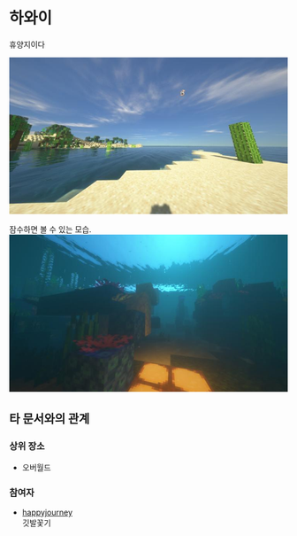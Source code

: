 # 하와이

휴양지이다

![asdf](../../asset/buildings/howai/main.jpg)

잠수하면 볼 수 있는 모습.  
![asdf](../../asset/buildings/howai/inwater.jpg)

## 타 문서와의 관계
### 상위 장소
<!-- tag_source_open:link_list:child_spot -->
- 오버월드
<!-- tag_close -->


<!-- ### 하위 장소 목록 -->
<!-- tag_target_open:reverse_link_list:child_spot -->
<!-- tag_arg:preset:spots_inside -->
<!-- tag_close -->

<!-- ### 보유 시설 목록 -->
<!-- tag_target_open:reverse_link_list:building_spot -->
<!-- tag_arg:preset:systems_inside -->
<!-- tag_close -->

### 참여자
<!-- tag_source_open:link_list:member_contribute -->
- [happyjourney](../members/happyjourney.md)  
깃발꽃기
<!-- tag_close-->